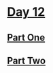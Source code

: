 # [Day 12](https://adventofcode.com/2023/day/12)

## [Part One](https://adventofcode.com/2023/day/12#part1)

## [Part Two](https://adventofcode.com/2023/day/12#part2)
